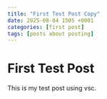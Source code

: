 ```yaml
--- 
title: "First Test Post Copy"
date: 2025-08-04 1505 +0001
categories: [first post]
tags: [posts about posting]
---
```


# First Test Post

This is my test post using vsc. 